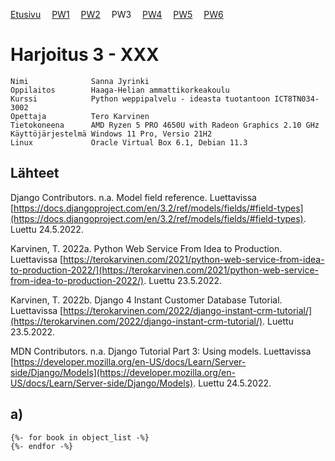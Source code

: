 [Etusivu](index.html) 
&emsp;[PW1](pw1.html)
&emsp;[PW2](pw2.html)
&emsp;PW3
&emsp;[PW4](pw4.html)
&emsp;[PW5](pw5.html)
&emsp;[PW6](pw6.html)

# Harjoitus 3 - XXX

```
Nimi              Sanna Jyrinki
Oppilaitos        Haaga-Helian ammattikorkeakoulu
Kurssi            Python weppipalvelu - ideasta tuotantoon ICT8TN034-3002
Opettaja          Tero Karvinen
Tietokoneena      AMD Ryzen 5 PRO 4650U with Radeon Graphics 2.10 GHz
Käyttöjärjestelmä Windows 11 Pro, Versio 21H2
Linux             Oracle Virtual Box 6.1, Debian 11.3
```

## Lähteet

Django Contributors. n.a. Model field reference. Luettavissa [https://docs.djangoproject.com/en/3.2/ref/models/fields/#field-types](https://docs.djangoproject.com/en/3.2/ref/models/fields/#field-types). Luettu 24.5.2022. 

Karvinen, T. 2022a. Python Web Service From Idea to Production. Luettavissa [https://terokarvinen.com/2021/python-web-service-from-idea-to-production-2022/](https://terokarvinen.com/2021/python-web-service-from-idea-to-production-2022/). Luettu 23.5.2022.

Karvinen, T. 2022b. Django 4 Instant Customer Database Tutorial. Luettavissa [https://terokarvinen.com/2022/django-instant-crm-tutorial/](https://terokarvinen.com/2022/django-instant-crm-tutorial/). Luettu 23.5.2022.

MDN Contributors. n.a. Django Tutorial Part 3: Using models. Luettavissa [https://developer.mozilla.org/en-US/docs/Learn/Server-side/Django/Models](https://developer.mozilla.org/en-US/docs/Learn/Server-side/Django/Models). Luettu 24.5.2022.

## a) 

```django
{%- for book in object_list -%}
{%- endfor -%}
```



